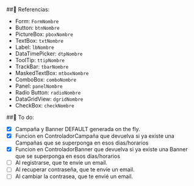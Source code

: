 ﻿##:page_facing_up: Referencias:
- Form: `FormNombre`
- Button: `btnNombre`
- PictureBox:  `pboxNombre`
- TextBox:  `txtNombre`
- Label:  `lbNombre`
- DataTimePicker:  `dtpNombre`
- ToolTip:  `ttipNombre`
- TrackBar:  `tbarNombre`
- MaskedTextBox:  `mtboxNombre`
- ComboBox:  `comboNombre`
- Panel: `panelNombre`
- Radio Button: `radioNombre`
- DataGridView: `dgridNombre`
- CheckBox: `checkNombre`

##:pushpin: To do:
- [x] Campaña y Banner DEFAULT generada on the fly.
- [x] Funcion en ControladorCampaña que devuelva si ya existe una Campañas que se superponga en esos dias/horarios
- [x] Funcion en ControladorBanner que devuelva si ya existe una Banner que se superponga en esos dias/horarios
- [ ] Al registrarse, que te envíe un email.
- [ ] Al recuperar contraseña, que te envíe un email.
- [ ] Al cambiar la contrasea, que te envié un email.
